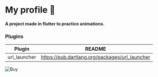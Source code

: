 # My profile :man:

#### A project made in flutter to practice animations.

### Plugins

| Plugin | README |
| ------ | ------ |
| url_launcher | https://pub.dartlang.org/packages/url_launcher |

![Buy](https://i.imgur.com/58fcX2g.gif)
